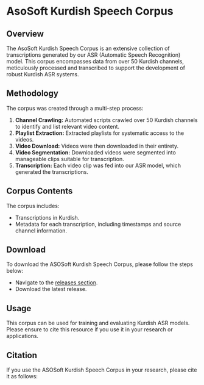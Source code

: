 
# AsoSoft Kurdish Speech Corpus

## Overview
The AsoSoft Kurdish Speech Corpus is an extensive collection of transcriptions generated by our ASR (Automatic Speech Recognition) model. This corpus encompasses data from over 50 Kurdish channels, meticulously processed and transcribed to support the development of robust Kurdish ASR systems.

## Methodology
The corpus was created through a multi-step process:
1. **Channel Crawling:** Automated scripts crawled over 50 Kurdish channels to identify and list relevant video content.
2. **Playlist Extraction:** Extracted playlists for systematic access to the videos.
3. **Video Download:** Videos were then downloaded in their entirety.
4. **Video Segmentation:** Downloaded videos were segmented into manageable clips suitable for transcription.
5. **Transcription:** Each video clip was fed into our ASR model, which generated the transcriptions.

## Corpus Contents
The corpus includes:
- Transcriptions in Kurdish.
- Metadata for each transcription, including timestamps and source channel information.

## Download
To download the ASOSoft Kurdish Speech Corpus, please follow the steps below:
- Navigate to the [releases section](https://github.com/AbdulhadyNLP/speech-corpus-generated-by-ASR-kurdish-model-transcription/releases/tag/Corpus).
- Download the latest release.

## Usage
This corpus can be used for training and evaluating Kurdish ASR models. Please ensure to cite this resource if you use it in your research or applications.

## Citation
If you use the ASOSoft Kurdish Speech Corpus in your research, please cite it as follows:
